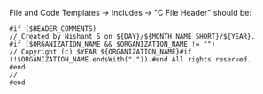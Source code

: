File and Code Templates -> Includes -> "C File Header" should be:

```
#if ($HEADER_COMMENTS)
// Created by Nishant S on ${DAY}/${MONTH_NAME_SHORT}/${YEAR}.
#if ($ORGANIZATION_NAME && $ORGANIZATION_NAME != "")
// Copyright (c) $YEAR ${ORGANIZATION_NAME}#if (!$ORGANIZATION_NAME.endsWith(".")).#end All rights reserved.
#end
//
#end
```
